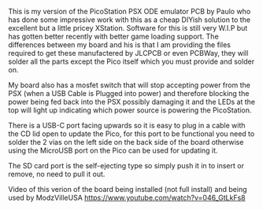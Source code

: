This is my version of the PicoStation PSX ODE emulator PCB by Paulo who has done some impressive work with this as a cheap DIYish solution to the excellent but a little pricey XStation. Software for this is still very W.I.P but has gotten better recently with better game loading support. The differences between my board and his is that I am providing the files required to get these manufactered by JLCPCB or even PCBWay, they will solder all the parts except the Pico itself which you must provide and solder on.

My board also has a mosfet switch that will stop accepting power from the PSX (when a USB Cable is Plugged into power) and therefore blocking the power being fed back into the PSX possibly damaging it and the LEDs at the top will light up indicating which power source is powering the PicoStation. 

There is a USB-C port facing upwards so it is easy to plug in a cable with the CD lid open to update the Pico, for this port to be functional you need to solder the 2 vias on the left side on the back side of the board otherwise using the MicroUSB port on the Pico can be used for updating it.

The SD card port is the self-ejecting type so simply push it in to insert or remove, no need to pull it out.

Video of this verion of the board being installed (not full install) and being used by ModzVilleUSA
https://www.youtube.com/watch?v=046_GtLkFs8

